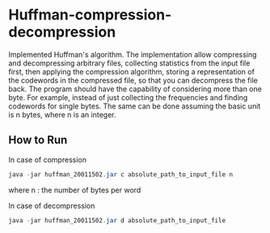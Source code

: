 # Huffman-compression-decompression
Implemented Huffman's algorithm. The implementation allow compressing and decompressing arbitrary files, collecting statistics from the input file first, 
then applying the compression algorithm, storing a representation of the codewords in the compressed file, so that you can decompress the file back. 
The program should have the capability of considering more than one byte. For example, instead of just collecting the frequencies and finding codewords for single bytes. 
The same can be done assuming the basic unit is n bytes, where n is an integer.

## How to Run

In case of compression
```java
java -jar huffman_20011502.jar c absolute_path_to_input_file n 
```
where n : the number of bytes per word


In case of decompression
```java
java -jar huffman_20011502.jar d absolute_path_to_input_file
```
